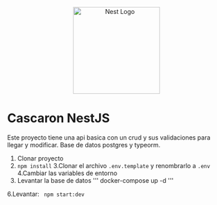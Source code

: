 <p align="center">
  <a href="http://nestjs.com/" target="blank"><img src="https://nestjs.com/img/logo-small.svg" width="200" alt="Nest Logo" /></a>
</p>

# Cascaron NestJS

Este proyecto tiene una api basica con un crud y sus validaciones para llegar y modificar.
Base de datos postgres y typeorm.


1. Clonar proyecto
2. ```npm install```
3.Clonar el archivo ```.env.template``` y renombrarlo a ```.env```
4.Cambiar las variables de entorno
5. Levantar la base de datos
'''
docker-compose up -d
'''


6.Levantar: ``` npm start:dev```



